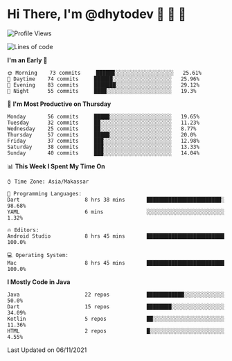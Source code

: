 # Hi There, I'm @dhytodev 👋 👋 👋

<!--
**DhytoDev/dhytodev** is a ✨ _special_ ✨ repository because its `README.md` (this file) appears on your GitHub profile.

Here are some ideas to get you started:

- 🔭 I’m currently working on ...
- 🌱 I’m currently learning ...
- 👯 I’m looking to collaborate on ...
- 🤔 I’m looking for help with ...
- 💬 Ask me about ...
- 📫 How to reach me: ...
- 😄 Pronouns: ...
- ⚡ Fun fact: ...
-->

<!--START_SECTION:waka-->
![Profile Views](http://img.shields.io/badge/Profile%20Views-12-blue)

![Lines of code](https://img.shields.io/badge/From%20Hello%20World%20I%27ve%20Written-279352%20lines%20of%20code-blue)

**I'm an Early 🐤** 

```text
🌞 Morning    73 commits     ██████░░░░░░░░░░░░░░░░░░░   25.61% 
🌆 Daytime    74 commits     ██████░░░░░░░░░░░░░░░░░░░   25.96% 
🌃 Evening    83 commits     ███████░░░░░░░░░░░░░░░░░░   29.12% 
🌙 Night      55 commits     ████░░░░░░░░░░░░░░░░░░░░░   19.3%

```
📅 **I'm Most Productive on Thursday** 

```text
Monday       56 commits     █████░░░░░░░░░░░░░░░░░░░░   19.65% 
Tuesday      32 commits     ██░░░░░░░░░░░░░░░░░░░░░░░   11.23% 
Wednesday    25 commits     ██░░░░░░░░░░░░░░░░░░░░░░░   8.77% 
Thursday     57 commits     █████░░░░░░░░░░░░░░░░░░░░   20.0% 
Friday       37 commits     ███░░░░░░░░░░░░░░░░░░░░░░   12.98% 
Saturday     38 commits     ███░░░░░░░░░░░░░░░░░░░░░░   13.33% 
Sunday       40 commits     ███░░░░░░░░░░░░░░░░░░░░░░   14.04%

```


📊 **This Week I Spent My Time On** 

```text
⌚︎ Time Zone: Asia/Makassar

💬 Programming Languages: 
Dart                     8 hrs 38 mins       ████████████████████████░   98.68% 
YAML                     6 mins              ░░░░░░░░░░░░░░░░░░░░░░░░░   1.32%

🔥 Editors: 
Android Studio           8 hrs 45 mins       █████████████████████████   100.0%

💻 Operating System: 
Mac                      8 hrs 45 mins       █████████████████████████   100.0%

```

**I Mostly Code in Java** 

```text
Java                     22 repos            ████████████░░░░░░░░░░░░░   50.0% 
Dart                     15 repos            ████████░░░░░░░░░░░░░░░░░   34.09% 
Kotlin                   5 repos             ██░░░░░░░░░░░░░░░░░░░░░░░   11.36% 
HTML                     2 repos             █░░░░░░░░░░░░░░░░░░░░░░░░   4.55%

```



 Last Updated on 06/11/2021
<!--END_SECTION:waka-->
